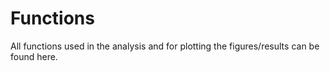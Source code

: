 # Functions

All functions used in the analysis and for plotting the figures/results can be found here. <br>
